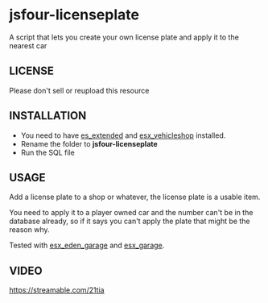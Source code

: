 # jsfour-licenseplate
A script that lets you create your own license plate and apply it to the nearest car

## LICENSE
Please don't sell or reupload this resource

## INSTALLATION
* You need to have <a href="https://github.com/ESX-Org/es_extended">es_extended</a> and <a href="https://github.com/ESX-Org/esx_vehicleshop">esx_vehicleshop</a> installed.
* Rename the folder to **jsfour-licenseplate**
* Run the SQL file

## USAGE
Add a license plate to a shop or whatever, the license plate is a usable item. 

You need to apply it to a player owned car and the number can't be in the database already, so if it says you can't apply the plate that might be the reason why.

Tested with <a href="https://github.com/HumanTree92/esx_eden_garage">esx_eden_garage</a> and <a href="https://github.com/ESX-Org/esx_garage">esx_garage</a>.


## VIDEO
https://streamable.com/21tia
